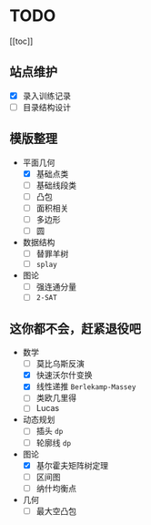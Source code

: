 # TODO

[[toc]]

## 站点维护

- [x] 录入训练记录
- [ ] 目录结构设计

## 模版整理

- 平面几何
    - [x] 基础点类
    - [ ] 基础线段类
    - [ ] 凸包
    - [ ] 面积相关
    - [ ] 多边形
    - [ ] 圆
- 数据结构
    - [ ] 替罪羊树
    - [ ] `splay`
- 图论
    - [ ] 强连通分量
    - [ ] `2-SAT`

## 这你都不会，赶紧退役吧

- 数学
    - [ ] 莫比乌斯反演
    - [x] 快速沃尔什变换
    - [x] 线性递推 `Berlekamp-Massey`
    - [ ] 类欧几里得
    - [ ] Lucas

- 动态规划
    - [ ] 插头 `dp`
    - [ ] 轮廓线 `dp`

- 图论
    - [x] 基尔霍夫矩阵树定理
    - [ ] 区间图
    - [ ] 纳什均衡点

- 几何
    - [ ] 最大空凸包
